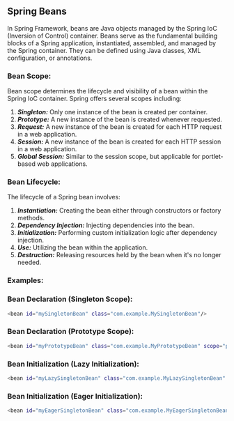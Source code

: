 ## Spring Beans

In Spring Framework, beans are Java objects managed by the Spring IoC (Inversion of Control) container. Beans serve as the fundamental building blocks of a Spring application, instantiated, assembled, and managed by the Spring container. They can be defined using Java classes, XML configuration, or annotations.

### Bean Scope:

Bean scope determines the lifecycle and visibility of a bean within the Spring IoC container. Spring offers several scopes including:

1. ___Singleton:___ Only one instance of the bean is created per container.
2. ___Prototype:___ A new instance of the bean is created whenever requested.
3. ___Request:___ A new instance of the bean is created for each HTTP request in a web application.
4. ___Session:___ A new instance of the bean is created for each HTTP session in a web application.
5. ___Global Session:___ Similar to the session scope, but applicable for portlet-based web applications.

### Bean Lifecycle:

The lifecycle of a Spring bean involves:

1. ___Instantiation:___ Creating the bean either through constructors or factory methods.
2. ___Dependency Injection:___ Injecting dependencies into the bean.
3. ___Initialization:___ Performing custom initialization logic after dependency injection.
4. ___Use:___ Utilizing the bean within the application.
5. ___Destruction:___ Releasing resources held by the bean when it's no longer needed.

### Examples:

### Bean Declaration (Singleton Scope):

```bash
<bean id="mySingletonBean" class="com.example.MySingletonBean"/>
```

### Bean Declaration (Prototype Scope):

```bash
<bean id="myPrototypeBean" class="com.example.MyPrototypeBean" scope="prototype"/>
```

### Bean Initialization (Lazy Initialization):

```bash
<bean id="myLazySingletonBean" class="com.example.MyLazySingletonBean" lazy-init="true"/>
```

### Bean Initialization (Eager Initialization):

```bash
<bean id="myEagerSingletonBean" class="com.example.MyEagerSingletonBean" lazy-init="false"/>
```